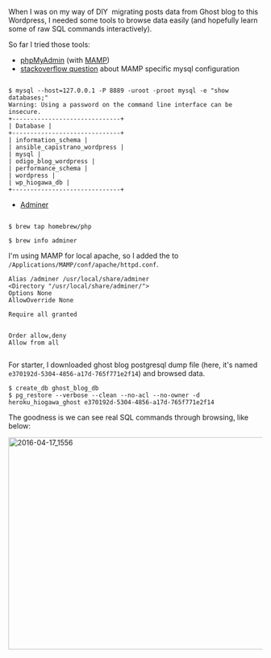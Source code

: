 <!--
{
  "title": "Database Browsing",
  "date": "2016-04-16T21:58:04.000Z",
  "category": "",
  "tags": [
    "database"
  ],
  "draft": false
}
-->

When I was on my way of DIY  migrating posts data from Ghost blog to this Wordpress, I needed some tools to browse data easily (and hopefully learn some of raw SQL commands interactively).

So far I tried those tools:

- [phpMyAdmin](https://www.phpmyadmin.net/) (with [MAMP](https://www.mamp.info/))
- [stackoverflow question](http://superuser.com/questions/78088/i-just-installed-mamp-how-do-i-access-mysql-through-the-terminal) about MAMP specific mysql configuration

```

$ mysql --host=127.0.0.1 -P 8889 -uroot -proot mysql -e "show databases;"
Warning: Using a password on the command line interface can be insecure.
+------------------------------+
| Database |
+------------------------------+
| information_schema |
| ansible_capistrano_wordpress |
| mysql |
| odigo_blog_wordpress |
| performance_schema |
| wordpress |
| wp_hiogawa_db |
+------------------------------+

```

- [Adminer](https://www.adminer.org/)

```

$ brew tap homebrew/php

$ brew info adminer

```

I'm using MAMP for local apache, so I added the to `/Applications/MAMP/conf/apache/httpd.conf`.

```
Alias /adminer /usr/local/share/adminer
<Directory "/usr/local/share/adminer/">
Options None
AllowOverride None

Require all granted


Order allow,deny
Allow from all


```

For starter, I downloaded ghost blog postgresql dump file (here, it's named `e370192d-5304-4856-a17d-765f771e2f14`) and browsed data.

```
$ create_db ghost_blog_db
$ pg_restore --verbose --clean --no-acl --no-owner -d heroku_hiogawa_ghost e370192d-5304-4856-a17d-765f771e2f14
```

The goodness is we can see real SQL commands through browsing, like below:

<img class="alignnone wp-image-102 size-large" src="http://wp.hiogawa.net/wp-content/uploads/2016/04/2016-04-17_1556-1024x652.png" alt="2016-04-17_1556" width="660" height="420" />